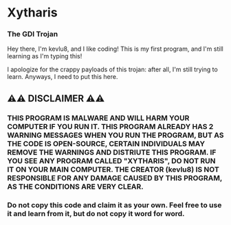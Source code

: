# Xytharis
### The GDI Trojan

Hey there, I'm kevlu8, and I like coding! This is my first program, and I'm still learning as I'm typing this! 

I apologize for the crappy payloads of this trojan: after all, I'm still trying to learn. Anyways, I need to put this here.

## **⚠️⚠️ DISCLAIMER ⚠️⚠️**

### THIS PROGRAM IS MALWARE AND **WILL** HARM YOUR COMPUTER IF YOU RUN IT. THIS PROGRAM ALREADY HAS 2 WARNING MESSAGES WHEN YOU RUN THE PROGRAM, BUT AS THE CODE IS OPEN-SOURCE, CERTAIN INDIVIDUALS MAY REMOVE THE WARNINGS AND DISTRIUTE THIS PROGRAM. IF YOU SEE ANY PROGRAM CALLED "XYTHARIS", DO NOT RUN IT ON YOUR MAIN COMPUTER. THE CREATOR (kevlu8) IS NOT RESPONSIBLE FOR ANY DAMAGE CAUSED BY THIS PROGRAM, AS THE CONDITIONS ARE VERY CLEAR.
### Do not copy this code and claim it as your own. Feel free to use it and learn from it, but do not copy it word for word.
